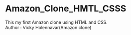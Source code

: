 # Amazon_Clone_HMTL_CSSS
This my first Amazon clone using HTML and CSS.
<br>
Author : Vicky Holennavar(Amazon clone)
